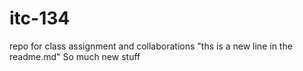 # itc-134
repo for class assignment and collaborations 
"ths is a new line in the readme.md" 
So much new stuff
